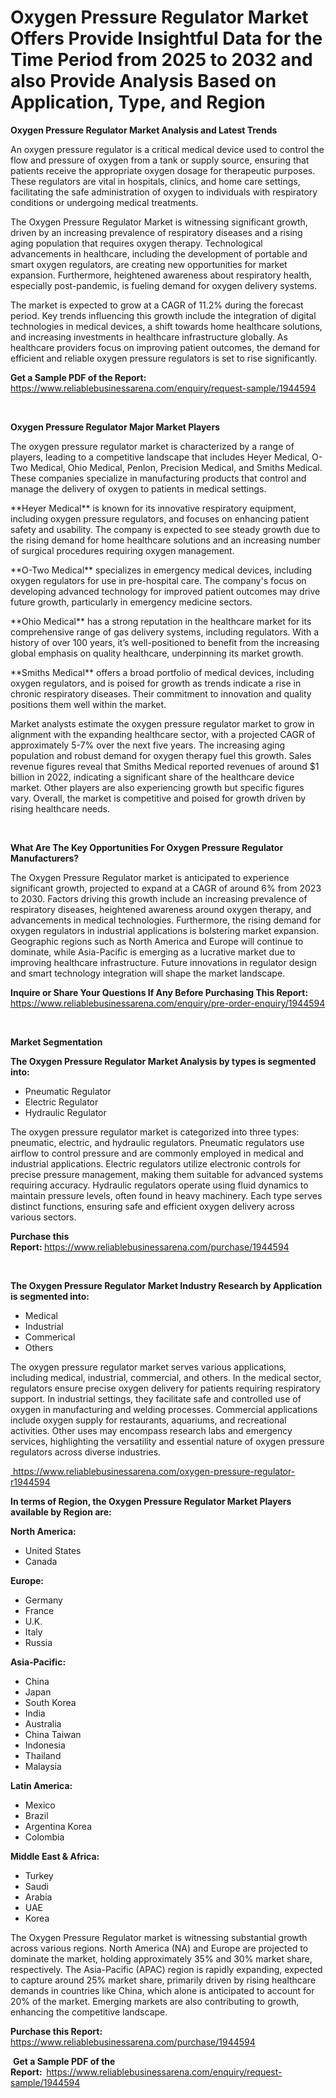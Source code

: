 <p><h1>Oxygen Pressure Regulator Market Offers Provide Insightful Data for the Time Period from 2025 to 2032 and also Provide Analysis Based on Application, Type, and Region</h1></p><p><strong>Oxygen Pressure Regulator Market Analysis and Latest Trends</strong></p>
<p><p>An oxygen pressure regulator is a critical medical device used to control the flow and pressure of oxygen from a tank or supply source, ensuring that patients receive the appropriate oxygen dosage for therapeutic purposes. These regulators are vital in hospitals, clinics, and home care settings, facilitating the safe administration of oxygen to individuals with respiratory conditions or undergoing medical treatments.</p><p>The Oxygen Pressure Regulator Market is witnessing significant growth, driven by an increasing prevalence of respiratory diseases and a rising aging population that requires oxygen therapy. Technological advancements in healthcare, including the development of portable and smart oxygen regulators, are creating new opportunities for market expansion. Furthermore, heightened awareness about respiratory health, especially post-pandemic, is fueling demand for oxygen delivery systems.</p><p>The market is expected to grow at a CAGR of 11.2% during the forecast period. Key trends influencing this growth include the integration of digital technologies in medical devices, a shift towards home healthcare solutions, and increasing investments in healthcare infrastructure globally. As healthcare providers focus on improving patient outcomes, the demand for efficient and reliable oxygen pressure regulators is set to rise significantly.</p></p>
<p><strong>Get a Sample PDF of the Report:&nbsp;</strong> <a href="https://www.reliablebusinessarena.com/enquiry/request-sample/1944594?utm_campaign=2146&utm_medium=2&utm_source=Github&utm_content=ia&utm_term=13042025&utm_id=oxygen-pressure-regulator">https://www.reliablebusinessarena.com/enquiry/request-sample/1944594</a></p>
<p>&nbsp;</p>
<p><strong>Oxygen Pressure Regulator Major Market Players</strong></p>
<p><p>The oxygen pressure regulator market is characterized by a range of players, leading to a competitive landscape that includes Heyer Medical, O-Two Medical, Ohio Medical, Penlon, Precision Medical, and Smiths Medical. These companies specialize in manufacturing products that control and manage the delivery of oxygen to patients in medical settings.</p><p>**Heyer Medical** is known for its innovative respiratory equipment, including oxygen pressure regulators, and focuses on enhancing patient safety and usability. The company is expected to see steady growth due to the rising demand for home healthcare solutions and an increasing number of surgical procedures requiring oxygen management.</p><p>**O-Two Medical** specializes in emergency medical devices, including oxygen regulators for use in pre-hospital care. The company's focus on developing advanced technology for improved patient outcomes may drive future growth, particularly in emergency medicine sectors.</p><p>**Ohio Medical** has a strong reputation in the healthcare market for its comprehensive range of gas delivery systems, including regulators. With a history of over 100 years, it’s well-positioned to benefit from the increasing global emphasis on quality healthcare, underpinning its market growth.</p><p>**Smiths Medical** offers a broad portfolio of medical devices, including oxygen regulators, and is poised for growth as trends indicate a rise in chronic respiratory diseases. Their commitment to innovation and quality positions them well within the market.</p><p>Market analysts estimate the oxygen pressure regulator market to grow in alignment with the expanding healthcare sector, with a projected CAGR of approximately 5-7% over the next five years. The increasing aging population and robust demand for oxygen therapy fuel this growth. Sales revenue figures reveal that Smiths Medical reported revenues of around $1 billion in 2022, indicating a significant share of the healthcare device market. Other players are also experiencing growth but specific figures vary. Overall, the market is competitive and poised for growth driven by rising healthcare needs.</p></p>
<p>&nbsp;</p>
<p><strong>What Are The Key Opportunities For Oxygen Pressure Regulator Manufacturers?</strong></p>
<p><p>The Oxygen Pressure Regulator market is anticipated to experience significant growth, projected to expand at a CAGR of around 6% from 2023 to 2030. Factors driving this growth include an increasing prevalence of respiratory diseases, heightened awareness around oxygen therapy, and advancements in medical technologies. Furthermore, the rising demand for oxygen regulators in industrial applications is bolstering market expansion. Geographic regions such as North America and Europe will continue to dominate, while Asia-Pacific is emerging as a lucrative market due to improving healthcare infrastructure. Future innovations in regulator design and smart technology integration will shape the market landscape.</p></p>
<p><strong>Inquire or Share Your Questions If Any Before Purchasing This Report:</strong> <a href="https://www.reliablebusinessarena.com/enquiry/pre-order-enquiry/1944594?utm_campaign=2146&utm_medium=2&utm_source=Github&utm_content=ia&utm_term=13042025&utm_id=oxygen-pressure-regulator">https://www.reliablebusinessarena.com/enquiry/pre-order-enquiry/1944594</a></p>
<p>&nbsp;</p>
<p><strong>Market Segmentation</strong></p>
<p><strong>The Oxygen Pressure Regulator Market Analysis by types is segmented into:</strong></p>
<p><ul><li>Pneumatic Regulator</li><li>Electric Regulator</li><li>Hydraulic Regulator</li></ul></p>
<p><p>The oxygen pressure regulator market is categorized into three types: pneumatic, electric, and hydraulic regulators. Pneumatic regulators use airflow to control pressure and are commonly employed in medical and industrial applications. Electric regulators utilize electronic controls for precise pressure management, making them suitable for advanced systems requiring accuracy. Hydraulic regulators operate using fluid dynamics to maintain pressure levels, often found in heavy machinery. Each type serves distinct functions, ensuring safe and efficient oxygen delivery across various sectors.</p></p>
<p><strong>Purchase this Report:&nbsp;</strong><a href="https://www.reliablebusinessarena.com/purchase/1944594?utm_campaign=2146&utm_medium=2&utm_source=Github&utm_content=ia&utm_term=13042025&utm_id=oxygen-pressure-regulator">https://www.reliablebusinessarena.com/purchase/1944594</a></p>
<p>&nbsp;</p>
<p><strong>The Oxygen Pressure Regulator Market Industry Research by Application is segmented into:</strong></p>
<p><ul><li>Medical</li><li>Industrial</li><li>Commerical</li><li>Others</li></ul></p>
<p><p>The oxygen pressure regulator market serves various applications, including medical, industrial, commercial, and others. In the medical sector, regulators ensure precise oxygen delivery for patients requiring respiratory support. In industrial settings, they facilitate safe and controlled use of oxygen in manufacturing and welding processes. Commercial applications include oxygen supply for restaurants, aquariums, and recreational activities. Other uses may encompass research labs and emergency services, highlighting the versatility and essential nature of oxygen pressure regulators across diverse industries.</p></p>
<p><a href="https://www.reliablebusinessarena.com/oxygen-pressure-regulator-r1944594?utm_campaign=2146&utm_medium=2&utm_source=Github&utm_content=ia&utm_term=13042025&utm_id=oxygen-pressure-regulator">&nbsp;https://www.reliablebusinessarena.com/oxygen-pressure-regulator-r1944594</a></p>
<p><strong>In terms of Region, the Oxygen Pressure Regulator Market Players available by Region are:</strong></p>
<p>
    <p> <strong> North America: </strong>
        <ul>
            <li>United States</li>
            <li>Canada</li>
        </ul>
        </p> 
    <p> <strong> Europe: </strong>
        <ul>
            <li>Germany</li>
            <li>France</li>
            <li>U.K.</li>
            <li>Italy</li>
            <li>Russia</li>
        </ul>
        </p> 
    <p> <strong> Asia-Pacific: </strong>
        <ul>
            <li>China</li>
            <li>Japan</li>
            <li>South Korea</li>
            <li>India</li>
            <li>Australia</li>
            <li>China Taiwan</li>
            <li>Indonesia</li>
            <li>Thailand</li>
            <li>Malaysia</li>
        </ul>
        </p> 
    <p> <strong> Latin America: </strong>
        <ul>
            <li>Mexico</li>
            <li>Brazil</li>
            <li>Argentina Korea</li>
            <li>Colombia</li>
        </ul>
        </p> 
    <p> <strong> Middle East & Africa: </strong>
        <ul>
            <li>Turkey</li>
            <li>Saudi</li>
            <li>Arabia</li>
            <li>UAE</li>
            <li>Korea</li>
        </ul>
    </p>
    </p>
<p><p>The Oxygen Pressure Regulator market is witnessing substantial growth across various regions. North America (NA) and Europe are projected to dominate the market, holding approximately 35% and 30% market share, respectively. The Asia-Pacific (APAC) region is rapidly expanding, expected to capture around 25% market share, primarily driven by rising healthcare demands in countries like China, which alone is anticipated to account for 20% of the market. Emerging markets are also contributing to growth, enhancing the competitive landscape.</p></p>
<p><strong>Purchase this Report: </strong><a href="https://www.reliablebusinessarena.com/purchase/1944594?utm_campaign=2146&utm_medium=2&utm_source=Github&utm_content=ia&utm_term=13042025&utm_id=oxygen-pressure-regulator">https://www.reliablebusinessarena.com/purchase/1944594</a></p>
<p>&nbsp;<strong>Get a Sample PDF of the Report:&nbsp;&nbsp;</strong><a href="https://www.reliablebusinessarena.com/enquiry/request-sample/1944594?utm_campaign=2146&utm_medium=2&utm_source=Github&utm_content=ia&utm_term=13042025&utm_id=oxygen-pressure-regulator">https://www.reliablebusinessarena.com/enquiry/request-sample/1944594</a></p>
<p><strong></strong></p>
<p><p></p><p></p><p></p></p>